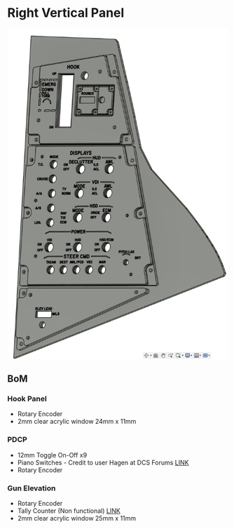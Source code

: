 # Right Vertical Panel

![CAD Example](cad.png)

## BoM

### Hook Panel

- Rotary Encoder
- 2mm clear acrylic window 24mm x 11mm

### PDCP

- 12mm Toggle On-Off x9
- Piano Switches - Credit to user Hagen at DCS Forums [LINK](https://forum.dcs.world/topic/141193-f-14-cockpit-and-instrument-dimensions/page/38/)
- Rotary Encoder

### Gun Elevation

- Rotary Encoder
- Tally Counter (Non functional) [LINK](https://amzn.eu/d/he2qN3s)
- 2mm clear acrylic window 25mm x 11mm

